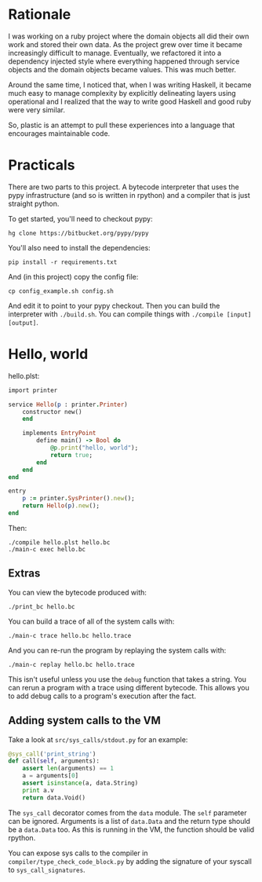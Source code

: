# Rationale

I was working on a ruby project where the domain objects all did their own work
and stored their own data. As the project grew over time it became increasingly
difficult to manage. Eventually, we refactored it into a dependency injected
style where everything happened through service objects and the domain objects
became values. This was much better.

Around the same time, I noticed that, when I was writing Haskell, it became
much easy to manage complexity by explicitly delineating layers using
operational and I realized that the way to write good Haskell and good
ruby were very similar.

So, plastic is an attempt to pull these experiences into a language that
encourages maintainable code.

# Practicals

There are two parts to this project. A bytecode interpreter that uses the pypy
infrastructure (and so is written in rpython) and a compiler that is just
straight python.

To get started, you'll need to checkout pypy:

    hg clone https://bitbucket.org/pypy/pypy

You'll also need to install the dependencies:

    pip install -r requirements.txt

And (in this project) copy the config file:

    cp config_example.sh config.sh

And edit it to point to your pypy checkout. Then you can build the interpreter
with `./build.sh`. You can compile things with `./compile [input] [output]`.

# Hello, world

hello.plst:

```ruby
import printer

service Hello(p : printer.Printer)
    constructor new()
    end

    implements EntryPoint
        define main() -> Bool do
            @p.print("hello, world");
            return true;
        end
    end
end

entry
    p := printer.SysPrinter().new();
    return Hello(p).new();
end
```

Then:

    ./compile hello.plst hello.bc
    ./main-c exec hello.bc

## Extras

You can view the bytecode produced with:

    ./print_bc hello.bc

You can build a trace of all of the system calls with:

    ./main-c trace hello.bc hello.trace

And you can re-run the program by replaying the system calls with:

    ./main-c replay hello.bc hello.trace

This isn't useful unless you use the `debug` function that takes a string. You
can rerun a program with a trace using different bytecode. This allows you to
add debug calls to a program's execution after the fact.

## Adding system calls to the VM

Take a look at `src/sys_calls/stdout.py` for an example:

```python
@sys_call('print_string')
def call(self, arguments):
    assert len(arguments) == 1
    a = arguments[0]
    assert isinstance(a, data.String)
    print a.v
    return data.Void()
```

The `sys_call` decorator comes from the `data` module. The `self` parameter can
be ignored. Arguments is a list of `data.Data` and the return type should be a
`data.Data` too. As this is running in the VM, the function should be valid
rpython.

You can expose sys calls to the compiler in `compiler/type_check_code_block.py`
by adding the signature of your syscall to `sys_call_signatures`.
